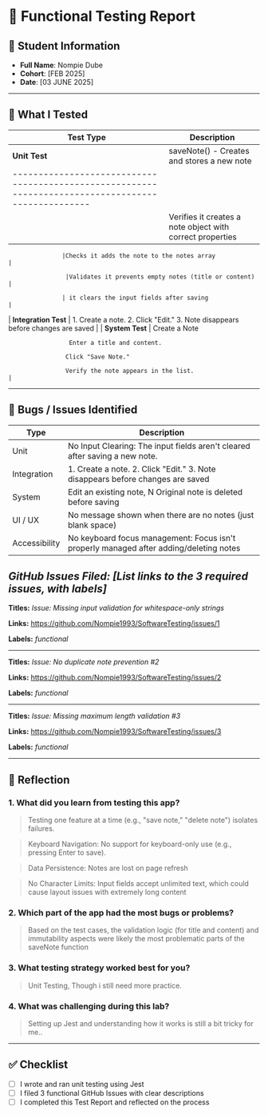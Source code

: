 # 🧪 Functional Testing Report

## 👤 Student Information
- **Full Name**: Nompie Dube 
- **Cohort**: [FEB 2025]  
- **Date**: [03 JUNE 2025]  

---

## 🧪 What I Tested

| Test Type        | Description                                                                 |
|------------------|------------------------------------------------------------------------------|
| **Unit Test**    | saveNote() - Creates and stores a new note
|---------------------------------------------------------------------------------------------------|
                   |Verifies it creates a note object with correct properties                     |

                   |Checks it adds the note to the notes array                                     |

                    |Validates it prevents empty notes (title or content)                          |

                   | it clears the input fields after saving                                       |
| **Integration Test** | 1. Create a note. 2. Click "Edit." 3. Note disappears before changes are        saved                    |
| **System Test**   | Create a Note

                     Enter a title and content.

                    Click "Save Note."

                    Verify the note appears in the list.                     |

---

## 🐛 Bugs / Issues Identified

| Type             | Description                                                                 |
|------------------|------------------------------------------------------------------------------|
| Unit             |No Input Clearing: The input fields aren't cleared after saving a new note.       |
| Integration      |1. Create a note. 2. Click "Edit." 3. Note disappears before changes are saved               |
| System           | Edit an existing note,	N	Original note is deleted before saving|
| UI / UX          | No message shown when there are no notes (just blank space)      |
| Accessibility    |No keyboard focus management: Focus isn't properly managed after adding/deleting notes                          |

*GitHub Issues Filed: [List links to the 3 required issues, with labels]*
-------
**Titles:** *Issue: Missing input validation for whitespace-only strings*

**Links:** https://github.com/Nompie1993/SoftwareTesting/issues/1

**Labels:** *functional*


---------------------------------------------------------------------------------------------------------------------------------

**Titles:** *Issue: No duplicate note prevention #2*

**Links:** https://github.com/Nompie1993/SoftwareTesting/issues/2

**Labels:** *functional*

------------------------------------------------------------------------------------------------------------------------

**Titles:** *Issue: Missing maximum length validation #3*

**Links:** https://github.com/Nompie1993/SoftwareTesting/issues/3

**Labels:** *functional*


---

## 💬 Reflection

### 1. What did you learn from testing this app?
> Testing one feature at a time (e.g., "save note," "delete note") isolates failures.

> Keyboard Navigation: No support for keyboard-only use (e.g., pressing Enter to save).

> Data Persistence: Notes are lost on page refresh

> No Character Limits: Input fields accept unlimited text, which could cause layout issues with extremely long content

### 2. Which part of the app had the most bugs or problems?
> Based on the test cases, the validation logic (for title and content) and immutability aspects were likely the most problematic parts of the saveNote function

### 3. What testing strategy worked best for you?
>  Unit Testing, Though i still need more practice.

### 4. What was challenging during this lab?
>  Setting up Jest and understanding how it works is still a bit tricky for me..

---

## ✅ Checklist

- [ ] I wrote and ran unit testing using Jest  
- [ ] I filed 3 functional GitHub Issues with clear descriptions  
- [ ] I completed this Test Report and reflected on the process  
